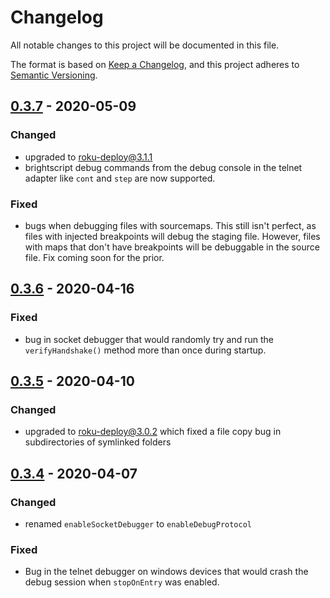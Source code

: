 # Changelog
All notable changes to this project will be documented in this file.

The format is based on [Keep a Changelog](https://keepachangelog.com/en/1.0.0/),
and this project adheres to [Semantic Versioning](https://semver.org/spec/v2.0.0.html).



## [0.3.7] - 2020-05-09
### Changed
 - upgraded to roku-deploy@3.1.1
 - brightscript debug commands from the debug console in the telnet adapter like `cont` and `step` are now supported.
### Fixed
 - bugs when debugging files with sourcemaps. This still isn't perfect, as files with injected breakpoints will debug the staging file. However, files with maps that don't have breakpoints will be debuggable in the source file. Fix coming soon for the prior.



## [0.3.6] - 2020-04-16
### Fixed
 - bug in socket debugger that would randomly try and run the `verifyHandshake()` method more than once during startup.



## [0.3.5] - 2020-04-10
### Changed
 - upgraded to [roku-deploy@3.0.2](https://www.npmjs.com/package/roku-debug/v/0.3.4) which fixed a file copy bug in subdirectories of symlinked folders



## [0.3.4] - 2020-04-07
### Changed
 - renamed `enableSocketDebugger` to `enableDebugProtocol`
### Fixed
 - Bug in the telnet debugger on windows devices that would crash the debug session when `stopOnEntry` was enabled.



[0.3.7]:  https://github.com/RokuCommunity/vscode-brightscript-language/compare/v0.3.6...v0.3.7
[0.3.6]:  https://github.com/RokuCommunity/vscode-brightscript-language/compare/v0.3.5...v0.3.6
[0.3.5]:  https://github.com/RokuCommunity/vscode-brightscript-language/compare/v0.3.4...v0.3.5
[0.3.4]:  https://github.com/RokuCommunity/vscode-brightscript-language/compare/v0.1.0...v0.3.4